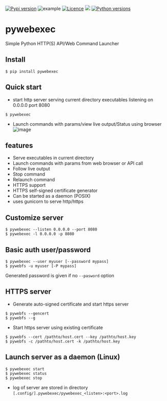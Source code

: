 [![Pypi version](https://img.shields.io/pypi/v/pywebexec.svg)](https://pypi.org/project/pywebexec/)
![example](https://github.com/joknarf/pywebexec/actions/workflows/python-publish.yml/badge.svg)
[![Licence](https://img.shields.io/badge/licence-MIT-blue.svg)](https://shields.io/)
[![](https://pepy.tech/badge/pywebexec)](https://pepy.tech/project/pywebexec)
[![Python versions](https://img.shields.io/badge/python-3.6+-blue.svg)](https://shields.io/)

# pywebexec
Simple Python HTTP(S) API/Web Command Launcher

## Install
```
$ pip install pywebexec
```

## Quick start

* start http server serving current directory executables listening on 0.0.0.0 port 8080
```
$ pywebexec
```

* Launch commands with params/view live output/Status using browser
![image](https://github.com/user-attachments/assets/921da56f-6d4b-46e3-b16c-e01a2dc9accf)

## features

* Serve executables in current directory
* Launch commands with params from web browser or API call
* Follow live output
* Stop command
* Relaunch command
* HTTPS support
* HTTPS self-signed certificate generator
* Can be started as a daemon (POSIX)
* uses gunicorn to serve http/https

## Customize server
```
$ pywebexec --listen 0.0.0.0 --port 8080
$ pywebexec -l 0.0.0.0 -p 8080
```

## Basic auth user/password
```
$ pywebexec --user myuser [--password mypass]
$ pywebfs -u myuser [-P mypass]
```
Generated password is given if no `--pasword` option

## HTTPS server

* Generate auto-signed certificate and start https server
```
$ pywebfs --gencert
$ pywebfs --g
```

* Start https server using existing certificate
```
$ pywebfs --cert /pathto/host.cert --key /pathto/host.key
$ pywebfs -c /pathto/host.cert -k /pathto/host.key
```

## Launch server as a daemon (Linux)

```
$ pywebexec start
$ pywebexec status
$ pywebexec stop
```
* log of server are stored in directory `[.config/].pywebexec/pywebexec_<listen>:<port>.log`

